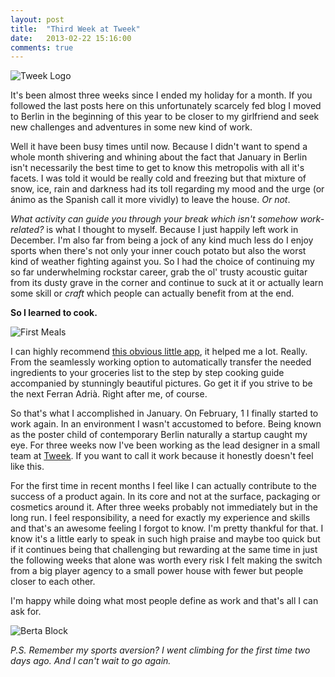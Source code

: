 ```yaml
---
layout: post
title:  "Third Week at Tweek"
date:   2013-02-22 15:16:00
comments: true
---
```


![Tweek Logo](http://cl.ly/Uam5/tweek.png)

It's been almost three weeks since I ended my holiday for a month. If you followed the last posts here on this unfortunately scarcely fed blog I moved to Berlin in the beginning of this year to be closer to my girlfriend and seek new challenges and adventures in some new kind of work.

Well it have been busy times until now. Because I didn't want to spend a whole month shivering and whining about the fact that January in Berlin isn't necessarily the best time to get to know this metropolis with all it's facets. I was told it would be really cold and freezing but that mixture of snow, ice, rain and darkness had its toll regarding my mood and the urge (or ánimo as the Spanish call it more vividly) to leave the house. *Or not*.

*What activity can guide you through your break which isn't somehow work-related?* is what I thought to myself. Because I just happily left work in December. I'm also far from being a jock of any kind much less do I enjoy sports when there's not only your inner couch potato but also the worst kind of weather fighting against you. So I had the choice of continuing my so far underwhelming rockstar career, grab the ol' trusty acoustic guitar from its dusty grave in the corner and continue to suck at it or actually learn some skill or *craft* which people can actually benefit from at the end.

**So I learned to cook.**

![First Meals](http://cl.ly/Ua7M/meal.jpg)

I can highly recommend [this obvious little app](https://itunes.apple.com/us/app/jamies-recipes/id398011800?mt=8), it helped me a lot. Really. From the seamlessly working option to automatically transfer the needed ingredients to your groceries list to the step by step cooking guide accompanied by stunningly beautiful pictures. Go get it if you strive to be the next Ferran Adrià. Right after me, of course.

So that's what I accomplished in January. On February, 1 I finally started to work again. In an environment I wasn't accustomed to before. Being known as the poster child of contemporary Berlin naturally a startup caught my eye. For three weeks now I've been working as the lead designer in a small team at [Tweek](http://www.tweek.tv). If you want to call it work because it honestly doesn't feel like this.

For the first time in recent months I feel like I can actually contribute to the success of a product again. In its core and not at the surface, packaging or cosmetics around it. After three weeks probably not immediately but in the long run. I feel responsibility, a need for exactly my experience and skills and that's an awesome feeling I forgot to know. I'm pretty thankful for that. I know it's a little early to speak in such high praise and maybe too quick but if it continues being that challenging but rewarding at the same time in just the following weeks that alone was worth every risk I felt making the switch from a big player agency to a small power house with fewer but people closer to each other.

I'm happy while doing what most people define as work and that's all I can ask for.

![Berta Block](http://cl.ly/UaQl/berta-block.jpg)

*P.S. Remember my sports aversion? I went climbing for the first time two days ago. And I can't wait to go again.*
